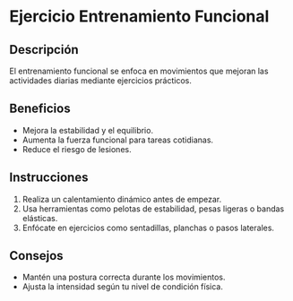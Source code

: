 # Ejercicio Entrenamiento Funcional

## Descripción
El entrenamiento funcional se enfoca en movimientos que mejoran las actividades diarias mediante ejercicios prácticos.

## Beneficios
- Mejora la estabilidad y el equilibrio.
- Aumenta la fuerza funcional para tareas cotidianas.
- Reduce el riesgo de lesiones.

## Instrucciones
1. Realiza un calentamiento dinámico antes de empezar.
2. Usa herramientas como pelotas de estabilidad, pesas ligeras o bandas elásticas.
3. Enfócate en ejercicios como sentadillas, planchas o pasos laterales.

## Consejos
- Mantén una postura correcta durante los movimientos.
- Ajusta la intensidad según tu nivel de condición física.
